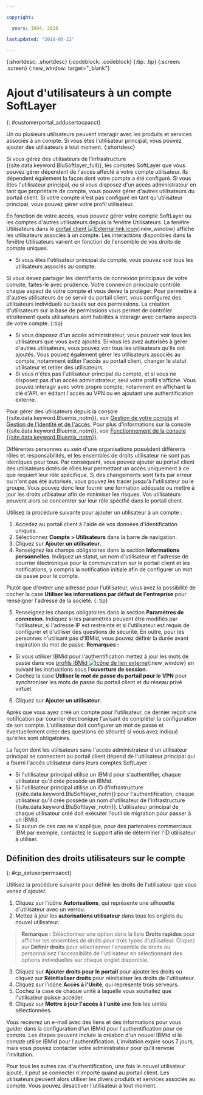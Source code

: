 ```yaml
---

copyright:

  years: 1994, 2018

lastupdated: "2018-05-22"

---
```


{:shortdesc: .shortdesc}
{:codeblock: .codeblock}
{:tip: .tip}
{:screen: .screen}
{:new_window: target="_blank"}


# Ajout d'utilisateurs à un compte SoftLayer
{: #customerportal_addusertocpacct}

Un ou plusieurs utilisateurs peuvent interagir avec les produits et services associés à un compte. Si vous êtes l'utilisateur principal, vous pouvez ajouter des utilisateurs à tout moment.
{:shortdesc}

Si vous gérez des utilisateurs de l'infrastructure {{site.data.keyword.BluSoftlayer_full}}, les comptes SoftLayer que vous pouvez gérer dépendent de l'accès affecté à votre compte utilisateur. Ils dépendent également la façon dont votre compte a été configuré. Si vous êtes l'utilisateur principal, ou si vous disposez d'un accès administrateur en tant que propriétaire de compte, vous pouvez gérer d'autres utilisateurs du portail client. Si votre compte n'est pas configuré en tant qu'utilisateur principal, vous pouvez gérer votre profil utilisateur.

En fonction de votre accès, vous pouvez gérer votre compte SoftLayer ou les comptes d'autres utilisateurs depuis la fenêtre Utilisateurs. La fenêtre Utilisateurs dans le [portail client ![External link icon](../icons/launch-glyph.svg)](https://control.softlayer.com/){:new_window} affiche les utilisateurs associés à un compte. Les interactions disponibles dans la fenêtre Utilisateurs varient en fonction de l'ensemble de vos droits de compte uniques.
  * Si vous êtes l'utilisateur principal du compte, vous pouvez voir tous les utilisateurs associés au compte.

  Si vous devez partager les identifiants de connexion principaux de votre compte, faites-le avec prudence. Votre connexion principale contrôle chaque aspect de votre compte et vous devez la protéger. Pour permettre à d'autres utilisateurs de se servir du portail client, vous configurez des utilisateurs individuels ou basés sur des permissions. La création d'utilisateurs sur la base de permissions vous permet de contrôler étroitement quels utilisateurs sont habilités à interagir avec certains aspects de votre compte.
{:tip}

  * Si vous disposez d'un accès administrateur, vous pouvez voir tous les utilisateurs que vous avez ajoutés. Si vous les avez autorisés à gérer d'autres utilisateurs, vous pouvez voir tous les utilisateurs qu'ils ont ajoutés. Vous pouvez également gérer les utilisateurs associés au compte, notamment éditer l'accès au portail client, changer le statut utilisateur et retirer des utilisateurs.
  * Si vous n'êtes pas l'utilisateur principal du compte, et si vous ne disposez pas d'un accès administrateur, seul votre profil s'affiche. Vous pouvez interagir avec votre propre compte, notamment en affichant la clé d'API, en éditant l'accès au VPN ou en ajoutant une authentification externe.

Pour gérer des utilisateurs depuis la console {{site.data.keyword.Bluemix_notm}}, voir [Gestion de votre compte](/docs/account/adminpublic.html#signing-up-for-ibm-cloud) et [Gestion de l'identité et de l'accès](/docs/iam/quickstart.html#getstarted). Pour plus d'informations sur la console {{site.data.keyword.Bluemix_notm}}, voir [Fonctionnement de la console {{site.data.keyword.Bluemix_notm}}](/docs/overview/ui.html#ui).

Différentes personnes au sein d'une organisations possèdent différents rôles et responsabilités, et les ensembles de droits utilisateur ne sont pas identiques pour tous. Par conséquent, vous pouvez ajouter au portail client des utilisateurs dotés de rôles leur permettant un accès uniquement à ce que requiert leur rôle spécifique. Si des changements sont faits par erreur ou n'ont pas été autorisés, vous pouvez les tracer jusqu'à l'utilisateur ou le groupe. Vous pouvez donc leur fournir une formation adéquate ou mettre à jour les droits utilisateur afin de minimiser les risques. Vos utilisateurs peuvent alors se concentrer sur leur rôle spécifié dans le portail client.

Utilisez la procédure suivante pour ajouter un utilisateur à un compte :

1. Accédez au portail client à l'aide de vos données d'identification uniques.
2. Sélectionnez **Compte > Utilisateurs** dans la barre de navigation.
3. Cliquez sur **Ajouter un utilisateur**.
4. Renseignez les champs obligatoires dans la section **Informations personnelles**. Indiquez un statut, un nom d'utilisateur et l'adresse de courrier électronique pour la communication sur le portail client et les notifications, y compris la notification initiale afin de configurer un mot de passe pour le compte. 

  Plutôt que d'entrer une adresse pour l'utilisateur, vous avez la possibilité de cocher la case **Utiliser les informations par défaut de l'entreprise** pour renseigner l'adresse de la société.
  {: tip}

5. Renseignez les champs obligatoires dans la section **Paramètres de connexion**. Indiquez si les paramètres peuvent être modifiés par l'utilisateur, si l'adresse IP est restreinte et si l'utilisateur est requis de configurer et d'utiliser des questions de sécurité. En outre, pour les personnes n'utilisant pas d'IBMid, vous pouvez définir la durée avant expiration du mot de passe.
**Remarques :**
* Si vous utiliser IBMid pour l'authentification mettez à jour les mots de passe dans vos [profils IBMid ![Icône de lien externe](../icons/launch-glyph.svg)](https://www.ibm.com/account/profile){:new_window} en suivant les instructions sous l'**ouverture de session**.
* Cochez la case **Utiliser le mot de passe du portail pour le VPN** pour synchroniser les mots de passe du portail client et du réseau privé virtuel.
6. Cliquez sur **Ajouter un utilisateur**.

Après que vous ayez créé un compte pour l'utilisateur, ce dernier reçoit une notification par courrier électronique l'avisant de compléter la configuration de son compte. L'utilisateur doit configurer un mot de passe et éventuellement créer des questions de sécurité si vous avez indiqué qu'elles sont obligatoires.

La façon dont les utilisateurs sans l'accès administrateur d'un utilisateur principal se connectent au portail client dépend de l'utilisateur principal qui a fourni l'accès utilisateur dans leurs comptes SoftLayer :
  * Si l'utilisateur principal utilise un IBMid pour s'authentifier, chaque utilisateur qu'il crée possède un IBMid.
  * Si l'utilisateur principal utilise un ID d'infrastructure {{site.data.keyword.BluSoftlayer_notm}} pour l'authentification, chaque utilisateur qu'il crée possède un nom d'utilisateur de l'infrastructure {{site.data.keyword.BluSoftlayer_notm}}. L'utilisateur principal de chaque utilisateur créé doit exécuter l'outil de migration pour passer à un IBMid.
  * Si aucun de ces cas ne s'applique, pour des partenaires commerciaux IBM par exemple, contactez le support afin de déterminer l'ID utilisateur à utiliser.

## Définition des droits utilisateurs sur le compte
{: #cp_setuserpermsacct}

Utilisez la procédure suivante pour définir les droits de l'utilisateur que vous venez d'ajouter.

1. Cliquez sur l'icône **Autorisations**, qui représente une silhouette d'utilisateur avec un verrou.
2. Mettez à jour les **autorisations utilisateur** dans tous les onglets du nouvel utilisateur.
> **Remarque :** Sélectionnez une option dans la liste **Droits rapides** pour afficher les ensembles de droits pour trois types d'utilisateur. Cliquez sur **Définir droits** pour sélectionner l'ensemble de droits ou personnalisez l'accessibilité de l'utilisateur en sélectionnant des options individuelles sur chaque onglet disponible.
3. Cliquez sur **Ajouter droits pour le portail** pour ajouter les droits ou cliquez sur **Réinitialiser droits** pour réinitialiser les droits de l'utilisateur.
4. Cliquez sur l'icône **Accès à l'Unité**, qui représente trois serveurs.
5. Cochez la case de chaque unité à laquelle vous souhaitez que l'utilisateur puisse accéder.
6. Cliquez sur **Mettre à jour l'accès à l'unité** une fois les unités sélectionnées.

Vous recevrez un e-mail avec des liens et des informations pour vous guider dans la configuration d'un IBMid pour l'authentification pour ce compte. Les étapes peuvent inclure la création d'un nouvel IBMid si le compte utilise IBMid pour l'authentification. L'invitation expire sous 7 jours, mais vous pouvez contacter votre administrateur pour qu'il renvoie l'invitation.

Pour tous les autres cas d'authentification, une fois le nouvel utilisateur ajouté, il peut se connecter n'importe quand au portail client. Les utilisateurs peuvent alors utiliser les divers produits et services associés au compte. Vous pouvez désactiver l'utilisateur à tout moment.

